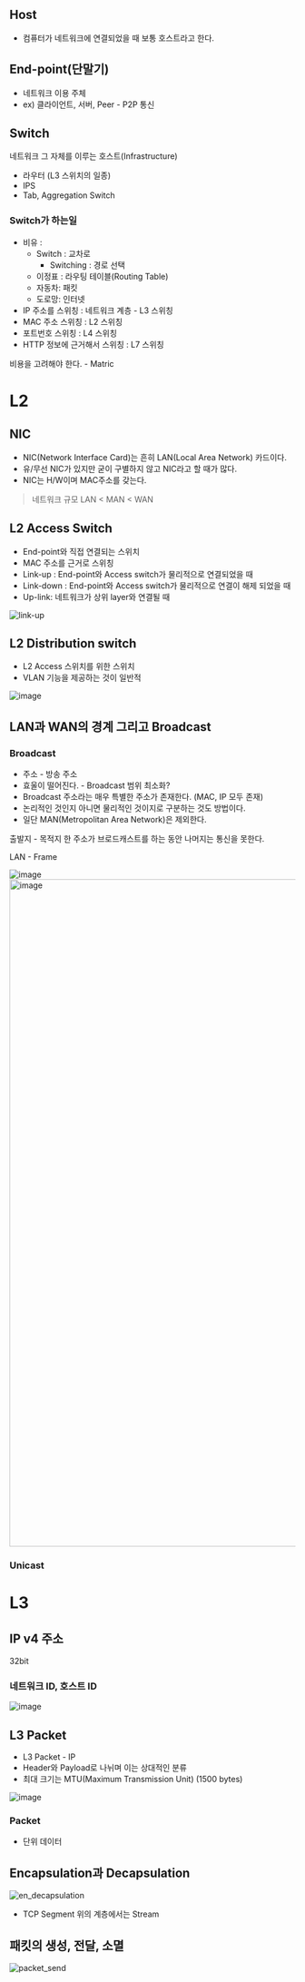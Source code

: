 ## Host
* 컴퓨터가 네트워크에 연결되었을 때 보통 호스트라고 한다.

## End-point(단말기)
* 네트워크 이용 주체
* ex) 클라이언트, 서버, Peer - P2P 통신
## Switch
네트워크 그 자체를 이루는 호스트(Infrastructure)
* 라우터 (L3 스위치의 일종)
* IPS
* Tab, Aggregation Switch

### Switch가 하는일
* 비유 : 
    * Switch : 교차로
        * Switching : 경로 선택
    * 이정표 : 라우팅 테이블(Routing Table)
    * 자동차: 패킷
    * 도로망: 인터넷
* IP 주소를 스위칭 : 네트워크 계층 - L3 스위칭
* MAC 주소 스위칭 : L2 스위칭 
* 포트번호 스위칭 : L4 스위칭
* HTTP 정보에 근거해서 스위칭 : L7 스위칭

비용을 고려해야 한다. - Matric

# L2

## NIC 
* NIC(Network Interface Card)는 흔히 LAN(Local Area Network) 카드이다.
* 유/무선 NIC가 있지만 굳이 구별하지 않고 NIC라고 할 때가 많다.
* NIC는 H/W이며 MAC주소를 갖는다.

> 네트워크 규모 LAN < MAN < WAN

## L2 Access Switch
* End-point와 직접 연결되는 스위치
* MAC 주소를 근거로 스위칭
* Link-up : End-point와 Access switch가 물리적으로 연결되었을 때
* Link-down : End-point와 Access switch가 물리적으로 연결이 해제 되었을 때
* Up-link: 네트워크가 상위 layer와 연결될 때

![link-up](https://github.com/kmularise/TIL/assets/106499310/267d97e9-5a7a-4e31-a411-f80a0652a7b8)

## L2 Distribution switch
* L2 Access 스위치를 위한 스위치
* VLAN 기능을 제공하는 것이 일반적

![image](https://github.com/kmularise/TIL/assets/106499310/102b6a58-b60c-495e-b14e-e7630a3d6fec)


## LAN과 WAN의 경계 그리고 Broadcast
### Broadcast
* 주소 -  방송 주소
* 효울이 떨어진다. - Broadcast 범위 최소화?
* Broadcast 주소라는 매우 특별한 주소가 존재한다. (MAC, IP 모두 존재)
* 논리적인 것인지 아니면 물리적인 것이지로 구분하는 것도 방법이다.
* 일단 MAN(Metropolitan Area Network)은 제외한다.

출발지 - 목적지
한 주소가 브로드캐스트를 하는 동안 나머지는 통신을 못한다.

LAN - Frame 

![image](https://github.com/kmularise/TIL/assets/106499310/d145d7de-a386-4532-b84a-0a6ebb54f656)
<img width="1176" alt="image" src="https://github.com/kmularise/TIL/assets/106499310/23297d68-82bb-44f9-b19f-70f2828a9264">


### Unicast

# L3

## IP v4 주소
32bit

### 네트워크 ID, 호스트 ID
![image](https://github.com/kmularise/TIL/assets/106499310/70d0b963-cfb3-4968-8cf2-a388d387d592)

## L3 Packet
* L3 Packet - IP
* Header와 Payload로 나뉘며 이는 상대적인 분류
* 최대 크기는 MTU(Maximum Transmission Unit) (1500 bytes)

![image](https://github.com/kmularise/TIL/assets/106499310/5e003fb6-3637-4f72-884c-ecc3ff6a72c2)

### Packet
* 단위 데이터

## Encapsulation과 Decapsulation
![en_decapsulation](https://github.com/kmularise/TIL/assets/106499310/3e41acf9-15f2-44f4-9def-c88025c902c4)
* TCP Segment 위의 계층에서는 Stream

## 패킷의 생성, 전달, 소멸
![packet_send](https://github.com/kmularise/TIL/assets/106499310/2d8016d0-5f3e-4927-a85f-663debccba6a)

